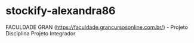 # stockify-alexandra86
FACULDADE GRAN (https://faculdade.grancursosonline.com.br/) - Projeto Disciplina Projeto Integrador
